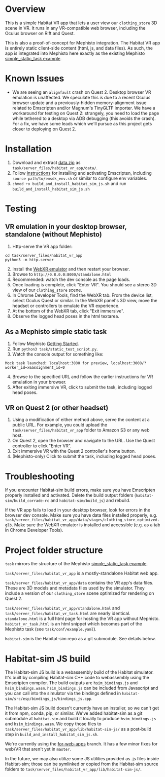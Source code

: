 # Overview

This is a simple Habitat VR app that lets a user view our `clothing_store` 3D scene in VR. It runs in any VR-compatible web browser, including the Oculus browser on Rift and Quest.

This is also a proof-of-concept for Mephisto integration. The Habitat VR app is entirely static client-side content (html, js, and data files). As such, the app is integrated into Mephisto here exactly as the existing Mephisto [simple_static_task example](https://github.com/facebookresearch/Mephisto/tree/master/examples/simple_static_task).

# Known Issues

- We are seeing an `alignfault` crash on Quest 2. Desktop browser VR emulation is unaffected. We speculate this is due to a recent Oculus browser update and a previously-hidden memory-alignment issue related to Emscripten and/or Magnum's TinyGLTF importer. We have a workaround for testing on Quest 2: strangely, you need to load the page while tethered to a desktop via ADB debugging (this avoids the crash). For a fix, we have some leads which we'll pursue as this project gets closer to deploying on Quest 2.

# Installation

1. Download and extract [data.zip](https://drive.google.com/file/d/1pwPUOar6ZSIdhVn9QpMH9KNSbQtarRDv/view?usp=sharing) as `task/server_files/habitat_vr_app/data/`.
1. Follow [instructions](https://github.com/facebookresearch/habitat-sim#experimental-emscripten-webgl-and-web-apps) for installing and activating Emscripten, including `source path/to/emsdk_env.sh` or similar to configure env variables.
1. `chmod +x build_and_install_habitat_sim_js.sh` and run `build_and_install_habitat_sim_js.sh`

# Testing

## VR emulation in your desktop browser, standalone (without Mephisto)

1. Http-serve the VR app folder:
```
cd task/server_files/habitat_vr_app
python3 -m http.server
```
2. Install the [WebXR emulator](https://blog.mozvr.com/webxr-emulator-extension/) and then restart your browser.
1. Browse to `http://0.0.0.0:8000/standalone.html`
1. Recommended: watch the dev console as the page loads.
1. Once loading is complete, click "Enter VR". You should see a stereo 3D view of our `clothing_store` scene.
1. In Chrome Developer Tools, find the WebXR tab. From the device list, select Oculus Quest or similar. In the WebXR panel's 3D view, move the headset or controllers to emulate the VR experience.
1. At the bottom of the WebXR tab, click "Exit immersive".
1. Observe the logged head poses in the html textarea.

## As a Mephisto simple static task
1. Follow Mephisto [Getting Started](https://github.com/facebookresearch/mephisto/blob/master/docs/quickstart.md).
2. Run `python3 task/static_test_script.py`.
3. Watch the console output for something like:
```
Mock task launched: localhost:3000 for preview, localhost:3000/?worker_id=x&assignment_id=0
```
4. Browse to the specified URL and follow the earlier instructions for VR emulation in your browser.
5. After exiting immersive VR, click to submit the task, including logged head poses.

## VR on Quest 2 (or other headset)
1. Using a modification of either method above, serve the content at a public URL. For example, you could upload the `task/server_files/habitat_vr_app` folder to Amazon S3 or any web host.
1. On Quest 2, open the browser and navigate to the URL. Use the Quest controller to click "Enter VR".
1. Exit immersive VR with the Quest 2 controller's home button.
1. (Mephisto-only) Click to submit the task, including logged head poses.

# Troubleshooting

If you encounter Habitat-sim build errors, make sure you have Emscripten properly installed and activated. Delete the build output folders (`habitat-sim/build_corrade-rc` and `habitat-sim/build_js`) and rebuild. 

If the VR app fails to load in your desktop browser, look for errors in the browser dev console. Make sure you have data files installed properly, e.g. `task/server_files/habitat_vr_app/data/stages/clothing_store_optimized.glb`. Make sure the WebXR emulator is installed and accessible (e.g. as a tab in Chrome Developer Tools).

# Project folder structure

`task` mirrors the structure of the Mephisto [simple_static_task example](https://github.com/facebookresearch/Mephisto/tree/master/examples/simple_static_task).

`task/server_files/habitat_vr_app` is a mostly-standalone Habitat web app.

`task/server_files/habitat_vr_app/data` contains the VR app's data files. These are 3D models and metadata files used by the simulator. They include a version of our `clothing_store` scene optimized for rendering on Quest 2.

`task/server_files/habitat_vr_app/standalone.html` and `task/server_files/habitat_vr_task.html` are nearly identical. `standalone.html` is a full html page for hosting the VR app without Mephisto. `habitat_vr_task.html` is an html snippet which becomes part of the Mephisto task (see `task/conf/example.yaml`).

`habitat-sim` is the Habitat-sim repo as a git submodule. See details below.

# Habitat-sim JS build

The Habitat-sim JS build is a webassembly build of the Habitat simulator. It's built by compiling Habitat-sim C++ code to webassembly using the Emscripten compiler. The build outputs are `hsim_bindings.js` and `hsim_bindings.wasm`. `hsim_bindings.js` can be included from Javascript and you can call into the simulator via the bindings defined in `habitat-sim/src/esp/bindings_js/bindings_js.cpp`.

The Habitat-sim JS build doesn't currently have an installer, so we can't get it from npm, conda, pip, or similar. We've added habitat-sim as a git submodule at `habitat-sim` and build it locally to produce `hsim_bindings.js` and `hsim_bindings.wasm`. We copy those files to `task/server_files/habitat_vr_app/lib/habitat-sim-js/` as a post-build step in `build_and_install_habitat_sim_js.sh`.

We're currently using the [for-web-apps](https://github.com/facebookresearch/habitat-sim/tree/for-web-apps) branch. It has a few minor fixes for web/VR that aren't yet in `master`.

In the future, we may also utilize some JS utilities provided as .js files inside Habitat-sim; those can be symlinked or copied from the Habitat-sim source folders to `task/server_files/habitat_vr_app/lib/habitat-sim-js/`.